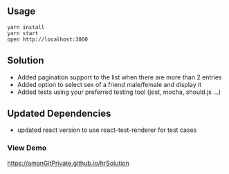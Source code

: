 ## Usage

```
yarn install
yarn start
open http://localhost:3000
```

## Solution

- Added pagination support to the list when there are more than 2 entries
- Added option to select sex of a friend male/female and display it
- Added tests using your preferred testing tool (jest, mocha, should.js ...)

## Updated Dependencies

- updated react version to use react-test-renderer for test cases

### View Demo

https://amanGitPrivate.github.io/hrSolution
